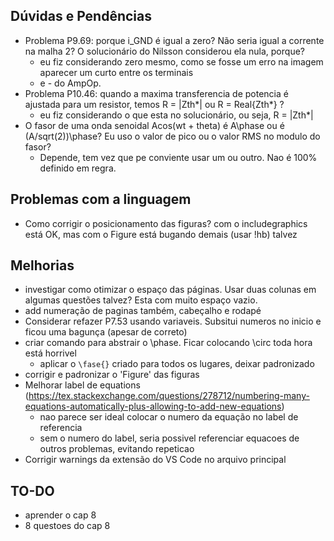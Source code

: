 ## Dúvidas e Pendências

- Problema P9.69: porque i_GND é igual a zero? Não seria igual a corrente na malha 2?
O solucionário do Nilsson considerou ela nula, porque?
    * eu fiz considerando zero mesmo, como se fosse um erro na imagem aparecer um curto entre os terminais
    + e - do AmpOp.
- Problema P10.46: quando a maxima transferencia de potencia é ajustada para um resistor, temos
R = |Zth*| ou R = Real{Zth*} ?
    * eu fiz considerando o que esta no solucionário, ou seja, R = |Zth*|
- O fasor de uma onda senoidal Acos(wt + theta) é A\phase ou é (A/sqrt(2))\phase? Eu uso o valor de pico ou o 
valor RMS no modulo do fasor? 
    * Depende, tem vez que pe conviente usar um ou outro. Nao é 100% definido em regra.

## Problemas com a linguagem
- Como corrigir o posicionamento das figuras? com o includegraphics está OK, mas com o Figure está bugando demais (usar !hb)
talvez

## Melhorias

- investigar como otimizar o espaço das páginas. Usar duas colunas em algumas questões talvez? Esta com muito
espaço vazio.
- add numeração de paginas também, cabeçalho e rodapé
- Considerar refazer P7.53 usando variaveis. Subsitui numeros no inicio e ficou uma bagunça (apesar de correto)
- criar comando para abstrair o \phase. Ficar colocando \circ toda hora está horrivel
    * aplicar o `\fase{}` criado para todos os lugares, deixar padronizado
- corrigir e padronizar o 'Figure' das figuras
- Melhorar label de equations (https://tex.stackexchange.com/questions/278712/numbering-many-equations-automatically-plus-allowing-to-add-new-equations)
    * nao parece ser ideal colocar o numero da equação no label de referencia
    * sem o numero do label, seria possivel referenciar equacoes de outros problemas, evitando repeticao
- Corrigir warnings da extensão do VS Code no arquivo principal

## TO-DO
- aprender o cap 8
- 8 questoes do cap 8